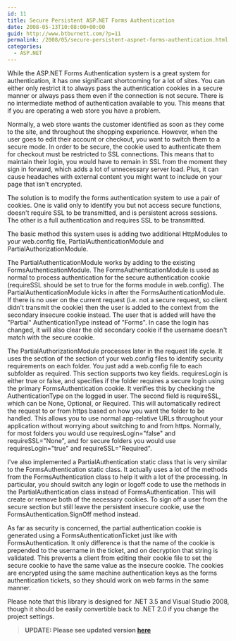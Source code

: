 ```yaml
---
id: 11
title: Secure Persistent ASP.NET Forms Authentication
date: 2008-05-13T10:08:00+00:00
guid: http://www.btburnett.com/?p=11
permalink: /2008/05/secure-persistent-aspnet-forms-authentication.html
categories:
  - ASP.NET
---
```

While the ASP.NET Forms Authentication system is a great system for authentication, it has one significant shortcoming for a lot of sites. You can either only restrict it to always pass the authentication cookies in a secure manner or always pass them even if the connection is not secure. There is no intermediate method of authentication available to you. This means that if you are operating a web store you have a problem.

Normally, a web store wants the customer identified as soon as they come to the site, and throughout the shopping experience. However, when the user goes to edit their account or checkout, you want to switch them to a secure mode. In order to be secure, the cookie used to authenticate them for checkout must be restricted to SSL connections. This means that to maintain their login, you would have to remain in SSL from the moment they sign in forward, which adds a lot of unnecessary server load. Plus, it can cause headaches with external content you might want to include on your page that isn't encrypted.

The solution is to modify the forms authentication system to use a pair of cookies. One is valid only to identify you but not access secure functions, doesn't require SSL to be transmitted, and is persistent across sessions. The other is a full authentication and requires SSL to be transmitted.

The basic method this system uses is adding two additional HttpModules to your web.config file, PartialAuthenticationModule and PartialAuthorizationModule.

The PartialAuthenticationModule works by adding to the existing FormsAuthenticationModule. The FormsAuthenticationModule is used as normal to process authentication for the secure authentication cookie (requireSSL should be set to true for the forms module in web.config). The PartialAuthenticationModule kicks in after the FormsAuthenticationModule. If there is no user on the current request (i.e. not a secure request, so client didn't transmit the cookie) then the user is added to the context from the secondary insecure cookie instead. The user that is added will have the "Partial" AuthenticationType instead of "Forms". In case the login has changed, it will also clear the old secondary cookie if the username doesn't match with the secure cookie.

The PartialAuthorizationModule processes later in the request life cycle. It uses the section of the section of your web.config files to identify security requirements on each folder. You just add a web.config file to each subfolder as required. This section supports two key fields. requiresLogin is either true or false, and specifies if the folder requires a secure login using the primary FormsAuthentication cookie. It verifies this by checking the AuthenticationType on the logged in user. The second field is requireSSL, which can be None, Optional, or Required. This will automatically redirect the request to or from https based on how you want the folder to be handled. This allows you to use normal app-relative URLs throughout your application without worrying about switching to and from https. Normally, for most folders you would use requiresLogin="false" and requireSSL="None", and for secure folders you would use requiresLogin="true" and requireSSL="Required".

I've also implemented a PartialAuthentication static class that is very similar to the FormsAuthentication static class. It actually uses a lot of the methods from the FormsAuthentication class to help it with a lot of the processing. In particular, you should switch any login or logoff code to use the methods in the PartialAuthentication class instead of FormsAuthentication. This will create or remove both of the necessary cookies. To sign off a user from the secure section but still leave the persistent insecure cookie, use the FormsAuthentication.SignOff method instead.

As far as security is concerned, the partial authentication cookie is generated using a FormsAuthenticationTicket just like with FormsAuthentication. It only difference is that the name of the cookie is prepended to the username in the ticket, and on decryption that string is validated. This prevents a client from editing their cookie file to set the secure cookie to have the same value as the insecure cookie. The cookies are encrypted using the same machine authentication keys as the forms authentication tickets, so they should work on web farms in the same manner.

Please note that this library is designed for .NET 3.5 and Visual Studio 2008, though it should be easily convertible back to .NET 2.0 if you change the project settings.

> **UPDATE: Please see updated version [here](/2008/08/update-to-partial-authentication-system-2.html)**

